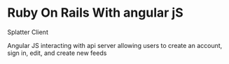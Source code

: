 Ruby On Rails With angular jS
===

Splatter Client 

Angular JS interacting with api server allowing users to create an account, sign in,
edit, and create new feeds
